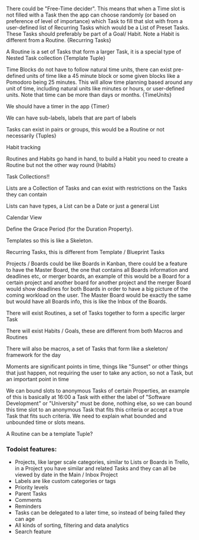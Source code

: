 There could be "Free-Time decider". This means that when a Time slot is not filled with a Task then the app can choose randomly
 (or based on preference of level of importance) which Task to fill that slot with from a user-defined list of Recurring Tasks 
 which would be a List of Preset Tasks. These Tasks should preferably be part of a Goal/ Habit. Note a Habit is different from a Routine.
 {Recurring Tasks}

A Routine is a set of Tasks that form a larger Task, it is a special type of Nested Task collection {Template Tuple}

Time Blocks do not have to follow natural time units, there can exist pre-defined units of time like a 45 minute block or 
some given blocks like a Pomodoro being 25 minutes. This will allow time planning based around any unit of time, including natural units
 like minutes or hours, or user-defined units. Note that time can be more than days or months. {TimeUnits}

We should have a timer in the app {Timer}

We can have sub-labels, labels that are part of labels

Tasks can exist in pairs or groups, this would be a Routine or not necessarily {Tuples}

Habit tracking

Routines and Habits go hand in hand, to build a Habit you need to create a Routine but not the other way round {Habits}

Task Collections!!

Lists are a Collection of Tasks and can exist with restrictions on the Tasks they can contain

Lists can have types, a List can be a Date or just a general List

Calendar View

Define the Grace Period (for the Duration Property).

Templates so this is like a Skeleton.

Recurring Tasks, this is different from Template / Blueprint Tasks

Projects / Boards could be like Boards in Kanban, there could be a feature to have the Master Board, the one that contains all Boards 
information and deadlines etc, or merger boards, an example of this would be a Board for a certain project and another board for another project 
and the merger Board would show deadlines for both Boards in order to have a big picture of the coming workload on the user. The Master Board 
would be exactly the same but would have all Boards info, this is like the Inbox of the Boards.

There will exist Routines, a set of Tasks together to form a specific larger Task

There will exist Habits / Goals, these are different from both Macros and Routines

There will also be macros, a set of Tasks that form like a skeleton/ framework for the day

Moments are significant points in time, things like "Sunset" or other things that just happen, not requiring the user to take any 
action, so not a Task, but an important point in time

We can bound slots to anonymous Tasks of certain Properties, an example of this is basically at 16:00 a Task with either
 the label of "Software Development" or "University" must be done, nothing else, so we can bound this time slot to an anonymous Task 
 that fits this criteria or accept a true Task that fits such criteria. We need to explain what bounded and unbounded time or slots means.

A Routine can be a template Tuple?

### Todoist features:
* Projects, like larger scale categories, similar to Lists or Boards in Trello, in a Project you have similar and related Tasks
 and they can all be viewed by date in the Main / Inbox Project
* Labels are like custom categories or tags
* Priority levels
* Parent Tasks
* Comments
* Reminders
* Tasks can be delegated to a later time, so instead of being failed they can age
* All kinds of sorting, filtering and data analytics
* Search feature

